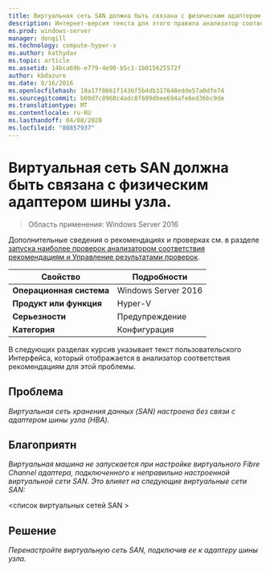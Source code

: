```yaml
---
title: Виртуальная сеть SAN должна быть связана с физическим адаптером шины узла.
description: Интернет-версия текста для этого правила анализатор соответствия рекомендациям.
ms.prod: windows-server
manager: dongill
ms.technology: compute-hyper-v
ms.author: kathydav
ms.topic: article
ms.assetid: 14bca69b-e779-4e90-b5c1-1b015625572f
author: kbdazure
ms.date: 8/16/2016
ms.openlocfilehash: 10a17f8661f1436f5b4db317648edde57a0dfe74
ms.sourcegitcommit: b00d7c8968c4adc8f699dbee694afe6ed36bc9de
ms.translationtype: MT
ms.contentlocale: ru-RU
ms.lasthandoff: 04/08/2020
ms.locfileid: "80857937"
---
```

# <a name="a-virtual-san-should-be-associated-with-a-physical-host-bus-adapter"></a>Виртуальная сеть SAN должна быть связана с физическим адаптером шины узла.

>Область применения: Windows Server 2016

Дополнительные сведения о рекомендациях и проверках см. в разделе [запуска наиболее проверок анализатором соответствия рекомендациям и Управление результатами проверок](https://go.microsoft.com/fwlink/p/?LinkID=223177).  
  
|Свойство|Подробности|  
|-|-|  
|**Операционная система**|Windows Server 2016|  
|**Продукт или функция**|Hyper-V|  
|**Серьезности**|Предупреждение|  
|**Категория**|Конфигурация|  
  
  
В следующих разделах курсив указывает текст пользовательского Интерфейса, который отображается в анализатор соответствия рекомендациям для этой проблемы.  
  
## <a name="issue"></a>**Проблема**  
*Виртуальная сеть хранения данных (SAN) настроена без связи с адаптером шины узла (HBA).*  
  
## <a name="impact"></a>**Благоприятн**  
*Виртуальная машина не запускается при настройке виртуального Fibre Channel адаптера, подключенного к неправильно настроенной виртуальной сети SAN. Это влияет на следующие виртуальные сети SAN:*  
  
  
\<список виртуальных сетей SAN >  
  
  
## <a name="resolution"></a>**Решение**  
*Перенастройте виртуальную сеть SAN, подключив ее к адаптеру шины узла.*  
  
  
  


